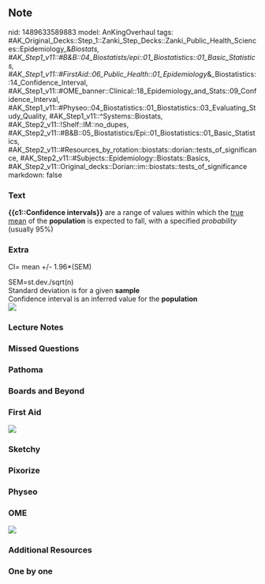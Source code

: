 ## Note
nid: 1489633589883
model: AnKingOverhaul
tags: #AK_Original_Decks::Step_1::Zanki_Step_Decks::Zanki_Public_Health_Sciences::Epidemiology_&_Biostats, #AK_Step1_v11::#B&B::04_Biostatists/epi::01_Biostatistics::01_Basic_Statistics, #AK_Step1_v11::#FirstAid::06_Public_Health::01_Epidemiology_&_Biostatistics::14_Confidence_Interval, #AK_Step1_v11::#OME_banner::Clinical::18_Epidemiology_and_Stats::09_Confidence_Interval, #AK_Step1_v11::#Physeo::04_Biostatistics::01_Biostatistics::03_Evaluating_Study_Quality, #AK_Step1_v11::^Systems::Biostats, #AK_Step2_v11::!Shelf::IM::no_dupes, #AK_Step2_v11::#B&B::05_Biostatistics/Epi::01_Biostatistics::01_Basic_Statistics, #AK_Step2_v11::#Resources_by_rotation::biostats::dorian::tests_of_significance, #AK_Step2_v11::#Subjects::Epidemiology::Biostats::Basics, #AK_Step2_v11::Original_decks::Dorian::im::biostats::tests_of_significance
markdown: false

### Text
<b>{{c1::Confidence intervals}}</b> are a range of values within
which the <u>true mean</u> of the <b>population</b> is expected to
fall, with a specified <i>probability</i> (usually 95%)

### Extra
CI= mean +/- 1.96*(SEM)
<div>
  SEM=st.dev./sqrt(n)
</div>
<div>
  <div>
    Standard deviation is for a given <b>sample</b>
  </div>
  <div>
    Confidence interval is an inferred value for the
    <b>population</b>
  </div>
  <div><img src="paste-2991092534345729.jpg"></div>
</div>

### Lecture Notes


### Missed Questions


### Pathoma


### Boards and Beyond


### First Aid
<img src="tmpT9ELLt.png">

### Sketchy


### Pixorize


### Physeo


### OME
<div class="ome-widget">
  <a href=
  "https://onlinemeded.org/spa/epidemiology-and-stats/confidence-interval/acquire?ref=anki">
  <img src="_OME_AnkiFlashcards_Lesson_4.png"></a>
</div>

### Additional Resources


### One by one

